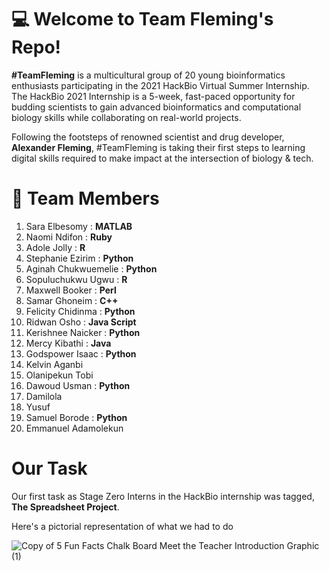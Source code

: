 # :computer: Welcome to Team Fleming's Repo! 

**#TeamFleming** is a multicultural group of 20 young bioinformatics enthusiasts participating in the 2021 HackBio Virtual Summer Internship. The HackBio 2021 Internship is a 5-week, fast-paced opportunity for budding scientists to gain advanced bioinformatics and computational biology skills while collaborating on real-world projects. 

Following the footsteps of renowned scientist and drug developer, **Alexander Fleming**, #TeamFleming is taking their first steps to learning digital skills required to make impact at the intersection of biology & tech.

# :couple: Team Members
1. Sara Elbesomy  : **MATLAB**
2. Naomi Ndifon   : **Ruby**
3. Adole Jolly    : **R**
4. Stephanie Ezirim : **Python**
5. Aginah Chukwuemelie : **Python**
6. Sopuluchukwu Ugwu   : **R**
7. Maxwell Booker      : **Perl**
8. Samar Ghoneim       : **C++**
9. Felicity Chidinma   : **Python**
10.  Ridwan Osho       : **Java Script**
11. Kerishnee Naicker  : **Python**
12. Mercy Kibathi      : **Java**
13. Godspower Isaac    : **Python**
14. Kelvin Aganbi 
15. Olanipekun Tobi 
16. Dawoud Usman       : **Python**
17. Damilola 
18. Yusuf 
19. Samuel Borode      : **Python**
20. Emmanuel Adamolekun 

# Our Task
Our first task as Stage Zero Interns in the HackBio internship was tagged, **The Spreadsheet Project**. 

Here's a pictorial representation of what we had to do

![Copy of 5 Fun Facts Chalk Board Meet the Teacher Introduction Graphic (1)](https://user-images.githubusercontent.com/88307038/128563508-0ba1b4fe-82c9-4f0a-827b-a07ba0443c59.png)





